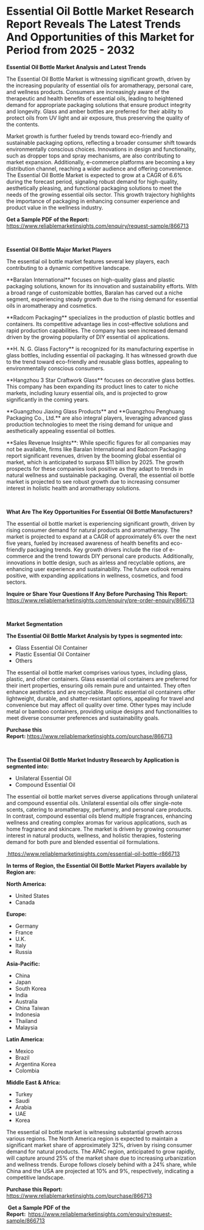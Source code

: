 <p><h1>Essential Oil Bottle Market Research Report Reveals The Latest Trends And Opportunities of this Market for Period from 2025 - 2032</h1></p><p><strong>Essential Oil Bottle Market Analysis and Latest Trends</strong></p>
<p><p>The Essential Oil Bottle Market is witnessing significant growth, driven by the increasing popularity of essential oils for aromatherapy, personal care, and wellness products. Consumers are increasingly aware of the therapeutic and health benefits of essential oils, leading to heightened demand for appropriate packaging solutions that ensure product integrity and longevity. Glass and amber bottles are preferred for their ability to protect oils from UV light and air exposure, thus preserving the quality of the contents.</p><p>Market growth is further fueled by trends toward eco-friendly and sustainable packaging options, reflecting a broader consumer shift towards environmentally conscious choices. Innovations in design and functionality, such as dropper tops and spray mechanisms, are also contributing to market expansion. Additionally, e-commerce platforms are becoming a key distribution channel, reaching a wider audience and offering convenience. The Essential Oil Bottle Market is expected to grow at a CAGR of 6.6% during the forecast period, signaling robust demand for high-quality, aesthetically pleasing, and functional packaging solutions to meet the needs of the growing essential oils sector. This growth trajectory highlights the importance of packaging in enhancing consumer experience and product value in the wellness industry.</p></p>
<p><strong>Get a Sample PDF of the Report:&nbsp;</strong> <a href="https://www.reliablemarketinsights.com/enquiry/request-sample/866713?utm_campaign=3361&utm_medium=2&utm_source=Github&utm_content=ia&utm_term=19042025&utm_id=essential-oil-bottle">https://www.reliablemarketinsights.com/enquiry/request-sample/866713</a></p>
<p>&nbsp;</p>
<p><strong>Essential Oil Bottle Major Market Players</strong></p>
<p><p>The essential oil bottle market features several key players, each contributing to a dynamic competitive landscape. </p><p>**Baralan International** focuses on high-quality glass and plastic packaging solutions, known for its innovation and sustainability efforts. With a broad range of customizable bottles, Baralan has carved out a niche segment, experiencing steady growth due to the rising demand for essential oils in aromatherapy and cosmetics.</p><p>**Radcom Packaging** specializes in the production of plastic bottles and containers. Its competitive advantage lies in cost-effective solutions and rapid production capabilities. The company has seen increased demand driven by the growing popularity of DIY essential oil applications.</p><p>**H. N. G. Glass Factory** is recognized for its manufacturing expertise in glass bottles, including essential oil packaging. It has witnessed growth due to the trend toward eco-friendly and reusable glass bottles, appealing to environmentally conscious consumers.</p><p>**Hangzhou 3 Star Craftwork Glass** focuses on decorative glass bottles. This company has been expanding its product lines to cater to niche markets, including luxury essential oils, and is projected to grow significantly in the coming years.</p><p>**Guangzhou Jiaxing Glass Products** and **Guangzhou Penghuang Packaging Co., Ltd.** are also integral players, leveraging advanced glass production technologies to meet the rising demand for unique and aesthetically appealing essential oil bottles.</p><p>**Sales Revenue Insights**: While specific figures for all companies may not be available, firms like Baralan International and Radcom Packaging report significant revenues, driven by the booming global essential oil market, which is anticipated to surpass $11 billion by 2025. The growth prospects for these companies look positive as they adapt to trends in natural wellness and sustainable packaging. Overall, the essential oil bottle market is projected to see robust growth due to increasing consumer interest in holistic health and aromatherapy solutions.</p></p>
<p>&nbsp;</p>
<p><strong>What Are The Key Opportunities For Essential Oil Bottle Manufacturers?</strong></p>
<p><p>The essential oil bottle market is experiencing significant growth, driven by rising consumer demand for natural products and aromatherapy. The market is projected to expand at a CAGR of approximately 6% over the next five years, fueled by increased awareness of health benefits and eco-friendly packaging trends. Key growth drivers include the rise of e-commerce and the trend towards DIY personal care products. Additionally, innovations in bottle design, such as airless and recyclable options, are enhancing user experience and sustainability. The future outlook remains positive, with expanding applications in wellness, cosmetics, and food sectors.</p></p>
<p><strong>Inquire or Share Your Questions If Any Before Purchasing This Report:</strong> <a href="https://www.reliablemarketinsights.com/enquiry/pre-order-enquiry/866713?utm_campaign=3361&utm_medium=2&utm_source=Github&utm_content=ia&utm_term=19042025&utm_id=essential-oil-bottle">https://www.reliablemarketinsights.com/enquiry/pre-order-enquiry/866713</a></p>
<p>&nbsp;</p>
<p><strong>Market Segmentation</strong></p>
<p><strong>The Essential Oil Bottle Market Analysis by types is segmented into:</strong></p>
<p><ul><li>Glass Essential Oil Container</li><li>Plastic Essential Oil Container</li><li>Others</li></ul></p>
<p><p>The essential oil bottle market comprises various types, including glass, plastic, and other containers. Glass essential oil containers are preferred for their inert properties, ensuring oils remain pure and untainted. They often enhance aesthetics and are recyclable. Plastic essential oil containers offer lightweight, durable, and shatter-resistant options, appealing for travel and convenience but may affect oil quality over time. Other types may include metal or bamboo containers, providing unique designs and functionalities to meet diverse consumer preferences and sustainability goals.</p></p>
<p><strong>Purchase this Report:&nbsp;</strong><a href="https://www.reliablemarketinsights.com/purchase/866713?utm_campaign=3361&utm_medium=2&utm_source=Github&utm_content=ia&utm_term=19042025&utm_id=essential-oil-bottle">https://www.reliablemarketinsights.com/purchase/866713</a></p>
<p>&nbsp;</p>
<p><strong>The Essential Oil Bottle Market Industry Research by Application is segmented into:</strong></p>
<p><ul><li>Unilateral Essential Oil</li><li>Compound Essential Oil</li></ul></p>
<p><p>The essential oil bottle market serves diverse applications through unilateral and compound essential oils. Unilateral essential oils offer single-note scents, catering to aromatherapy, perfumery, and personal care products. In contrast, compound essential oils blend multiple fragrances, enhancing wellness and creating complex aromas for various applications, such as home fragrance and skincare. The market is driven by growing consumer interest in natural products, wellness, and holistic therapies, fostering demand for both pure and blended essential oil formulations.</p></p>
<p><a href="https://www.reliablemarketinsights.com/essential-oil-bottle-r866713?utm_campaign=3361&utm_medium=2&utm_source=Github&utm_content=ia&utm_term=19042025&utm_id=essential-oil-bottle">&nbsp;https://www.reliablemarketinsights.com/essential-oil-bottle-r866713</a></p>
<p><strong>In terms of Region, the Essential Oil Bottle Market Players available by Region are:</strong></p>
<p>
    <p> <strong> North America: </strong>
        <ul>
            <li>United States</li>
            <li>Canada</li>
        </ul>
        </p> 
    <p> <strong> Europe: </strong>
        <ul>
            <li>Germany</li>
            <li>France</li>
            <li>U.K.</li>
            <li>Italy</li>
            <li>Russia</li>
        </ul>
        </p> 
    <p> <strong> Asia-Pacific: </strong>
        <ul>
            <li>China</li>
            <li>Japan</li>
            <li>South Korea</li>
            <li>India</li>
            <li>Australia</li>
            <li>China Taiwan</li>
            <li>Indonesia</li>
            <li>Thailand</li>
            <li>Malaysia</li>
        </ul>
        </p> 
    <p> <strong> Latin America: </strong>
        <ul>
            <li>Mexico</li>
            <li>Brazil</li>
            <li>Argentina Korea</li>
            <li>Colombia</li>
        </ul>
        </p> 
    <p> <strong> Middle East & Africa: </strong>
        <ul>
            <li>Turkey</li>
            <li>Saudi</li>
            <li>Arabia</li>
            <li>UAE</li>
            <li>Korea</li>
        </ul>
    </p>
    </p>
<p><p>The essential oil bottle market is witnessing substantial growth across various regions. The North America region is expected to maintain a significant market share of approximately 32%, driven by rising consumer demand for natural products. The APAC region, anticipated to grow rapidly, will capture around 25% of the market share due to increasing urbanization and wellness trends. Europe follows closely behind with a 24% share, while China and the USA are projected at 10% and 9%, respectively, indicating a competitive landscape.</p></p>
<p><strong>Purchase this Report: </strong><a href="https://www.reliablemarketinsights.com/purchase/866713?utm_campaign=3361&utm_medium=2&utm_source=Github&utm_content=ia&utm_term=19042025&utm_id=essential-oil-bottle">https://www.reliablemarketinsights.com/purchase/866713</a></p>
<p>&nbsp;<strong>Get a Sample PDF of the Report:&nbsp;&nbsp;</strong><a href="https://www.reliablemarketinsights.com/enquiry/request-sample/866713?utm_campaign=3361&utm_medium=2&utm_source=Github&utm_content=ia&utm_term=19042025&utm_id=essential-oil-bottle">https://www.reliablemarketinsights.com/enquiry/request-sample/866713</a></p>
<p><strong></strong></p>
<p><p></p><p></p><p></p></p>